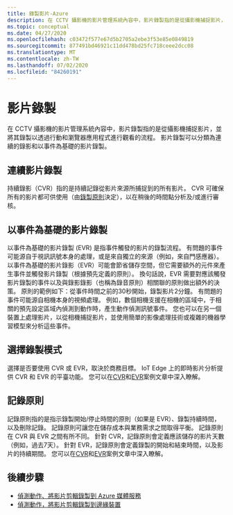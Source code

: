 ```yaml
---
title: 錄製影片-Azure
description: 在 CCTV 攝影機的影片管理系統內容中，影片錄製指的是從攝影機捕捉影片，並將其錄製以透過行動和瀏覽器應用程式進行觀看的流程。 影片錄製可以分類為連續的錄影和以事件為基礎的影片錄製。
ms.topic: conceptual
ms.date: 04/27/2020
ms.openlocfilehash: c03472f577e67d5b2705a2ebe3f53e85e0849819
ms.sourcegitcommit: 877491bd46921c11dd478bd25fc718ceee2dcc08
ms.translationtype: MT
ms.contentlocale: zh-TW
ms.lasthandoff: 07/02/2020
ms.locfileid: "84260191"
---
```

# <a name="video-recording"></a>影片錄製

在 CCTV 攝影機的影片管理系統內容中，影片錄製指的是從攝影機捕捉影片，並將其錄製以透過行動和瀏覽器應用程式進行觀看的流程。 影片錄製可以分類為連續的錄影和以事件為基礎的影片錄製。 

## <a name="continuous-video-recording"></a>連續影片錄製  

持續錄影（CVR）指的是持續記錄從影片來源所捕捉到的所有影片。 CVR 可確保所有的影片都可供使用（由[錄製原則](#recording-policy)決定），以在稍後的時間點分析及/或進行審核。

## <a name="event-based-video-recording"></a>以事件為基礎的影片錄製  

以事件為基礎的影片錄製 (EVR) 是指事件觸發的影片的錄製流程。 有問題的事件可能源自于視訊訊號本身的處理，或是來自獨立的來源（例如，來自門感應器）。 以事件為基礎的影片錄影（EVR）可能會節省儲存空間，但它需要額外的元件來產生事件並觸發影片錄製（根據預先定義的原則）。 換句話說，EVR 需要對應該觸發影片錄製的事件以及與錄影錄影（也稱為錄音原則）相關聯的原則做出額外的決策。 原則的範例如下：從事件時間之前的30秒開始，錄製影片2分鐘。 有問題的事件可能源自相機本身的視頻處理。 例如，數個相機支援在相機的區域中，于相關的預先設定區域內偵測到動作時，產生動作偵測訊號事件。 您也可以在另一個裝置上處理影片，以從相機捕捉影片，並使用簡單的影像處理技術或複雜的機器學習模型來分析這些事件。 

## <a name="choosing-recording-modes"></a>選擇錄製模式  

選擇是否要使用 CVR 或 EVR，取決於商務目標。 IoT Edge 上的即時影片分析提供 CVR 和 EVR 的平臺功能。 您可以在[CVR](continuous-video-recording-concept.md)和[EVR](event-based-video-recording-concept.md)案例文章中深入瞭解。

## <a name="recording-policy"></a>記錄原則  

記錄原則指的是指示錄製開始/停止時間的原則（如果是 EVR）、錄製持續時間，以及刪除記錄。 記錄原則可讓您在儲存成本與業務需求之間取得平衡。 記錄原則在 CVR 與 EVR 之間有所不同。 針對 CVR，記錄原則會定義應該儲存的影片天數（例如，過去7天）。 針對 EVR，記錄原則會定義錄製的開始和結束時間，以及影片的持續期間。 您可以在[CVR](continuous-video-recording-concept.md)和[EVR](event-based-video-recording-concept.md)案例文章中深入瞭解。

## <a name="next-steps"></a>後續步驟

* [偵測動作、將影片剪輯錄製到 Azure 媒體服務](detect-motion-record-video-clips-media-services-quickstart.md)
* [偵測動作，將影片剪輯錄製到邊緣裝置](detect-motion-record-video-clips-edge-devices-quickstart.md)

